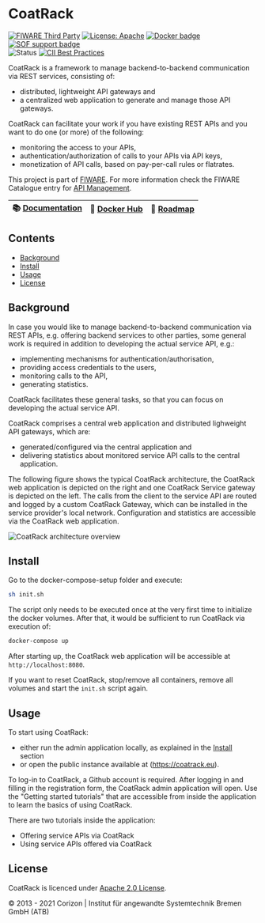 # CoatRack

[![FIWARE Third Party](https://nexus.lab.fiware.org/static/badges/chapters/api-management.svg)](https://www.fiware.org/developers/catalogue/)
[![License: Apache](https://img.shields.io/github/license/coatrack/coatrack.svg)](https://opensource.org/licenses/Apache-2.0)
[![Docker badge](https://img.shields.io/docker/pulls/coatrack/admin.svg)](https://hub.docker.com/r/coatrack/admin/)
[![SOF support badge](https://nexus.lab.fiware.org/repository/raw/public/badges/stackoverflow/fiware.svg)](http://stackoverflow.com/questions/tagged/fiware)
<br/>
![Status](https://nexus.lab.fiware.org/static/badges/statuses/incubating.svg)
[![CII Best Practices](https://bestpractices.coreinfrastructure.org/projects/4948/badge)](https://bestpractices.coreinfrastructure.org/projects/4948)

CoatRack is a framework to manage backend-to-backend communication via REST services, consisting of:

* distributed, lightweight API gateways and
* a centralized web application to generate and manage those API gateways.

CoatRack can facilitate your work if you have existing REST APIs and you want to do one (or more) of the following: 

* monitoring the access to your APIs,
* authentication/authorization of calls to your APIs via API keys,
* monetization of API calls, based on pay-per-call rules or flatrates.

This project is part of [FIWARE](https://www.fiware.org/). For more information check the FIWARE Catalogue entry for
[API Management](https://github.com/FIWARE/catalogue/tree/master/data-publication).

| :books: [Documentation](https://github.com/coatrack/coatrack/wiki) |  :whale: [Docker Hub](https://hub.docker.com/r/coatrack/admin/) | :dart: [Roadmap](https://github.com/coatrack/coatrack/blob/master/docs/roadmap.md) |
| ----------------------------------------------| ----------------------------------------------------------------| --------------------------------------------------------------------|

## Contents

* [Background](#background)
* [Install](#install)
* [Usage](#usage)
* [License](#license)

## Background

In case you would like to manage backend-to-backend communication via REST APIs, e.g. offering backend services to other parties, some general work is required in addition to developing the actual service API, e.g.:

* implementing mechanisms for authentication/authorisation, 
* providing access credentials to the users, 
* monitoring calls to the API, 
* generating statistics. 

CoatRack facilitates these general tasks, so that you can focus on developing the actual service API. 

CoatRack comprises a central web application and distributed lighweight API gateways, which are:

* generated/configured via the central application and 
* delivering statistics about monitored service API calls to the central application.

The following figure shows the typical CoatRack architecture, the CoatRack web application is depicted on the right and one CoatRack Service gateway is depicted on the left. The calls from the client to the service API are routed and logged by a custom CoatRack Gateway, which can be installed in the service provider's local network. Configuration and statistics are accessible via the CoatRack web application.

![CoatRack architecture overview](./spring-boot/admin/src/main/resources/static/images/coatrack-architecture-overview.png)

## Install

Go to the docker-compose-setup folder and execute:

 ```sh
 sh init.sh
 ```

The script only needs to be executed once at the very first time to initialize the docker volumes. After that, it would be sufficient to run CoatRack via execution of:

``````sh
docker-compose up
``````

After starting up, the CoatRack web application will be accessible at `http://localhost:8080`.

If you want to reset CoatRack, stop/remove all containers, remove all volumes and start the ```init.sh``` script again.

## Usage

To start using CoatRack: 

- either run the admin application locally, as explained in the [Install](#install) section
- or open the public instance available at (https://coatrack.eu).

To log-in to CoatRack, a Github account is required. After logging in and filling in the registration form, the CoatRack admin application will open. Use the "Getting started tutorials" that are accessible from inside the application to learn the basics of using CoatRack.

There are two tutorials inside the application:

- Offering service APIs via CoatRack
- Using service APIs offered via CoatRack

## License

CoatRack is licenced under [Apache 2.0 License](./LICENSE).

© 2013 - 2021 Corizon | Institut für angewandte Systemtechnik Bremen GmbH (ATB)
